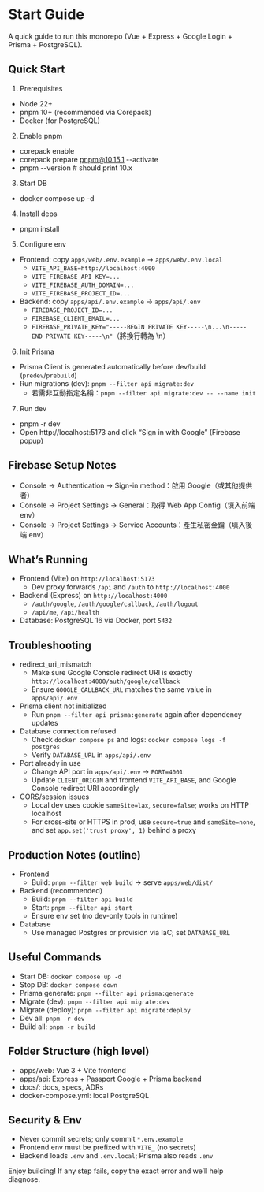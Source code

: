 # Start Guide

A quick guide to run this monorepo (Vue + Express + Google Login + Prisma + PostgreSQL).

## Quick Start

1) Prerequisites
- Node 22+
- pnpm 10+ (recommended via Corepack)
- Docker (for PostgreSQL)

2) Enable pnpm
- corepack enable
- corepack prepare pnpm@10.15.1 --activate
- pnpm --version  # should print 10.x

3) Start DB
- docker compose up -d

4) Install deps
- pnpm install

5) Configure env
- Frontend: copy `apps/web/.env.example` → `apps/web/.env.local`
  - `VITE_API_BASE=http://localhost:4000`
  - `VITE_FIREBASE_API_KEY=...`
  - `VITE_FIREBASE_AUTH_DOMAIN=...`
  - `VITE_FIREBASE_PROJECT_ID=...`
- Backend: copy `apps/api/.env.example` → `apps/api/.env`
  - `FIREBASE_PROJECT_ID=...`
  - `FIREBASE_CLIENT_EMAIL=...`
  - `FIREBASE_PRIVATE_KEY="-----BEGIN PRIVATE KEY-----\n...\n-----END PRIVATE KEY-----\n"`（將換行轉為 \n）

6) Init Prisma
- Prisma Client is generated automatically before dev/build (`predev`/`prebuild`)
- Run migrations (dev): `pnpm --filter api migrate:dev`
  - 若需非互動指定名稱：`pnpm --filter api migrate:dev -- --name init`

7) Run dev
- pnpm -r dev
- Open http://localhost:5173 and click “Sign in with Google” (Firebase popup)

## Firebase Setup Notes
- Console → Authentication → Sign-in method：啟用 Google（或其他提供者）
- Console → Project Settings → General：取得 Web App Config（填入前端 env）
- Console → Project Settings → Service Accounts：產生私密金鑰（填入後端 env）

## What’s Running
- Frontend (Vite) on `http://localhost:5173`
  - Dev proxy forwards `/api` and `/auth` to `http://localhost:4000`
- Backend (Express) on `http://localhost:4000`
  - `/auth/google`, `/auth/google/callback`, `/auth/logout`
  - `/api/me`, `/api/health`
- Database: PostgreSQL 16 via Docker, port `5432`

## Troubleshooting
- redirect_uri_mismatch
  - Make sure Google Console redirect URI is exactly `http://localhost:4000/auth/google/callback`
  - Ensure `GOOGLE_CALLBACK_URL` matches the same value in `apps/api/.env`
- Prisma client not initialized
  - Run `pnpm --filter api prisma:generate` again after dependency updates
- Database connection refused
  - Check `docker compose ps` and logs: `docker compose logs -f postgres`
  - Verify `DATABASE_URL` in `apps/api/.env`
- Port already in use
  - Change API port in `apps/api/.env` → `PORT=4001`
  - Update `CLIENT_ORIGIN` and frontend `VITE_API_BASE`, and Google Console redirect URI accordingly
- CORS/session issues
  - Local dev uses cookie `sameSite=lax`, `secure=false`; works on HTTP localhost
  - For cross-site or HTTPS in prod, use `secure=true` and `sameSite=none`, and set `app.set('trust proxy', 1)` behind a proxy

## Production Notes (outline)
- Frontend
  - Build: `pnpm --filter web build` → serve `apps/web/dist/`
- Backend (recommended)
  - Build: `pnpm --filter api build`
  - Start: `pnpm --filter api start`
  - Ensure env set (no dev-only tools in runtime)
- Database
  - Use managed Postgres or provision via IaC; set `DATABASE_URL`

## Useful Commands
- Start DB: `docker compose up -d`
- Stop DB: `docker compose down`
- Prisma generate: `pnpm --filter api prisma:generate`
- Migrate (dev): `pnpm --filter api migrate:dev`
- Migrate (deploy): `pnpm --filter api migrate:deploy`
- Dev all: `pnpm -r dev`
- Build all: `pnpm -r build`

## Folder Structure (high level)
- apps/web: Vue 3 + Vite frontend
- apps/api: Express + Passport Google + Prisma backend
- docs/: docs, specs, ADRs
- docker-compose.yml: local PostgreSQL

## Security & Env
- Never commit secrets; only commit `*.env.example`
- Frontend env must be prefixed with `VITE_` (no secrets)
- Backend loads `.env` and `.env.local`; Prisma also reads `.env`

Enjoy building! If any step fails, copy the exact error and we’ll help diagnose.
